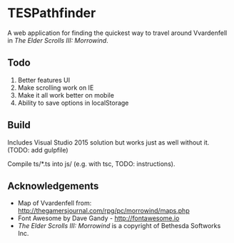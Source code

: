 # TESPathfinder

A web application for finding the quickest way to travel around Vvardenfell in _The Elder Scrolls III: Morrowind_.

## Todo

1. Better features UI
1. Make scrolling work on IE
1. Make it all work better on mobile
1. Ability to save options in localStorage

## Build

Includes Visual Studio 2015 solution but works just as well without it. (TODO: add gulpfile)

Compile ts/*.ts into js/ (e.g. with tsc, TODO: instructions).

## Acknowledgements

* Map of Vvardenfell from: http://thegamersjournal.com/rpg/pc/morrowind/maps.php
* Font Awesome by Dave Gandy - http://fontawesome.io
* _The Elder Scrolls III: Morrowind_ is a copyright of Bethesda Softworks Inc.
